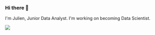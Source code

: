 ### Hi there 👋

I'm Julien, Junior Data Analyst.
I'm working on becoming Data Scientist.

<a href="https://www.linkedin.com/in/julien-d-342747110/">
  <img src="https://img.shields.io/badge/LinkedIn-blue?logo=linkedin&logoColor=white"/></a>
